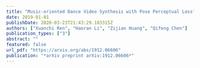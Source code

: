 ```yaml
---
title: "Music-oriented Dance Video Synthesis with Pose Perceptual Loss"
date: 2019-01-01
publishDate: 2020-03-23T21:43:29.183315Z
authors: ["Xuanchi Ren", "Haoran Li", "Zijian Huang", "Qifeng Chen"]
publication_types: ["3"]
abstract: ""
featured: false
url_pdf: "https://arxiv.org/abs/1912.06606"
publication: "*arXiv preprint arXiv:1912.06606*"
---
```


